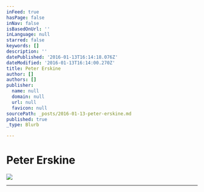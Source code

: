 ```yaml
---
inFeed: true
hasPage: false
inNav: false
isBasedOnUrl: ''
inLanguage: null
starred: false
keywords: []
description: ''
datePublished: '2016-01-13T16:14:18.076Z'
dateModified: '2016-01-13T16:14:00.270Z'
title: Peter Erskine
author: []
authors: []
publisher:
  name: null
  domain: null
  url: null
  favicon: null
sourcePath: _posts/2016-01-13-peter-erskine.md
published: true
_type: Blurb

---
```

# Peter Erskine
![](https://the-grid-user-content.s3-us-west-2.amazonaws.com/46b6955b-5479-4db1-81e8-56ba524455b2.jpg)

****